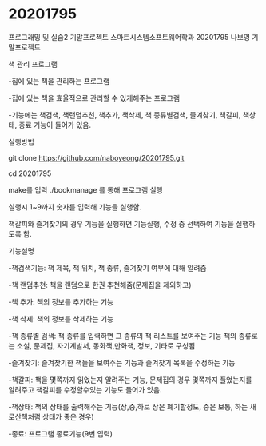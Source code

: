 # 20201795
프로그래밍 및 실습2 기말프로젝트
스마트시스템소프트웨어학과 20201795 나보영 기말프로젝트

책 관리 프로그램

-집에 있는 책을 관리하는 프로그램

-집에 있는 책을 효울적으로 관리할 수 있게해주는 프로그램

-기능에는 책검색, 책랜덤추천, 책추가, 책삭제, 책 종류별검색,
즐겨찾기, 책갈피, 책상태, 종료 기능이 들어가 있음.


실행방법

git clone https://github.com/naboyeong/20201795.git

cd 20201795

make를 입력  ./bookmanage 를 통해 프로그램 실행

실행시 1~9까지 숫자를 입력해 기능을 실행함.

책갈피와 즐겨찾기의 경우 기능을 실행하면 기능실행, 수정 중 선택하여 기능을 실행하도록 함.



기능설명


-책검색기능: 책 제목, 책 위치, 책 종류, 즐겨찾기 여부에 대해 알려줌

-책 랜덤추천: 책을 랜덤으로 한권 추천해줌(문제집을 제외하고)

-책 추가: 책의 정보를 추가하는 기능

-책 삭제: 책의 정보를 삭제하는 기능

-책 종류별 검색: 책 종류를 입력하면 그 종류의 책 리스트를 보여주는 기능
책의 종류로는 소설, 문제집, 자기계발서, 동화책,만화책, 정보, 기타로 구성됨

-즐겨찾기: 즐겨찾기한 책들을 보여주는 기능과 즐겨찾기 목록을 수정하는
기능

-책갈피: 책을 몇쪽까지 읽었는지 알려주는 기능, 문제집의 경우 몇쪽까지
풀었는지를 알려주고 책갈피를 수정할수있는 기능도 들어가 있음.
 
-책상태: 책의 상태를 출력해주는 기능(상,중,하로 상은 폐기할정도, 중은 보통, 하는 새로산책처럼 상태가 좋은 경우)

-종료: 프로그램 종료기능(9번 입력)
